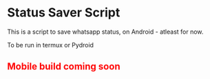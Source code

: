 # Status Saver Script
This is a script to save whatsapp status, on Android - atleast for now.

To be run in termux or Pydroid
<h2 style="color:red;">Mobile build coming soon</h2>

